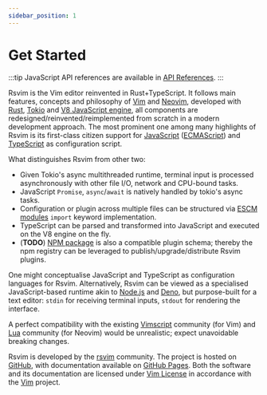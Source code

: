 ```yaml
---
sidebar_position: 1
---
```


# Get Started

:::tip
JavaScript API references are available in [API References](/docs/api/introduction).
:::

Rsvim is the Vim editor reinvented in Rust+TypeScript. It follows main features, concepts and philosophy of [Vim](https://www.vim.org/) and [Neovim](https://neovim.io/), developed with [Rust](https://www.rust-lang.org/), [Tokio](https://tokio.rs/) and [V8 JavaScript engine](https://v8.dev/), all components are redesigned/reinvented/reimplemented from scratch in a modern development approach. The most prominent one among many highlights of Rsvim is its first-class citizen support for [JavaScript](https://developer.mozilla.org/en-US/docs/Web/JavaScript) ([ECMAScript](https://developer.mozilla.org/en-US/docs/Glossary/ECMAScript)) and [TypeScript](https://www.typescriptlang.org/) as configuration script.

What distinguishes Rsvim from other two:

- Given Tokio's async multithreaded runtime, terminal input is processed asynchronously with other file I/O, network and CPU-bound tasks.
- JavaScript `Promise`, `async`/`await` is natively handled by tokio's async tasks.
- Configuration or plugin across multiple files can be structured via [ESCM modules](https://tc39.es/ecma262/multipage/ecmascript-language-scripts-and-modules.html) `import` keyword implementation.
- TypeScript can be parsed and transformed into JavaScript and executed on the V8 engine on the fly.
- (**TODO**) [NPM package](https://www.npmjs.com/) is also a compatible plugin schema; thereby the npm registry can be leveraged to publish/upgrade/distribute Rsvim plugins.

One might conceptualise JavaScript and TypeScript as configuration languages for Rsvim. Alternatively, Rsvim can be viewed as a specialised JavaScript-based runtime akin to [Node.js](https://nodejs.org/) and [Deno](https://deno.com/), but purpose-built for a text editor: `stdin` for receiving terminal inputs, `stdout` for rendering the interface.

A perfect compatibility with the existing [Vimscript](https://en.wikipedia.org/wiki/Vimscript) community (for Vim) and [Lua](https://neovim.io/doc/user/lua.html) community (for Neovim) would be unrealistic; expect unavoidable breaking changes.

Rsvim is developed by the [rsvim](https://github.com/rsvim) community. The project is hosted on [GitHub](https://github.com/rsvim/rsvim), with documentation available on [GitHub Pages](https://rsvim.github.io/). Both the software and its documentation are licensed under [Vim License](https://github.com/rsvim/rsvim/blob/main/LICENSE.txt) in accordance with the [Vim](https://github.com/vim/vim) project.
